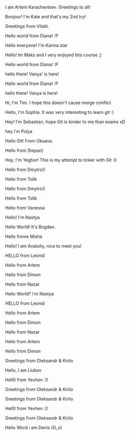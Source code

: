 I am Artem Karachevtsev. Greetings to all!


Bonjour! I'm Kate and that's my 2nd try!

Greetings from Vitalii.

Hello world from Diana! :P

Hello everyone! I'm Karina star

Hello! Im Maks and I very enjoyed this course ;)

Hello world from Diana! :P

hello there! Vanya' is here!



Hello world from Diana! :P

hello there! Vanya is here!


Hi, I'm Tim. I hope this doesn't cause merge conflict

Hello, I'm Sophia. It was very interesting to learn git :)

Hey! I'm Sebastian, hope Git is kinder to me than exams xD

hey i'm Polya


Hello Git! From Oksana.

Hello from Stepan)

Hey, I'm Yeghor! This is my attempt to tinker with Git :0


Hello from Dmytro!)



Hello from Tolik


Hello from Dmytro!)

Hello from Tolik

Hello from Vanessa

Hello! I'm Nastya

Hello World! It's Bogdan.

Hello frome Misha

Hello! I am Anatoliy, nice to meet you!


HELLO from Leonid

Hello from Artem

Hello from Dimon

Hello from Nazar


Hello World? i'm Nastya



HELLO from Leonid

Hello from Artem

Hello from Dimon

Hello from Nazar


Hello from Artem

Hello from Dimon

Greetings from Oleksandr \& Kirilo

Hello, I am Liubov


Hell0 from Yevhen :]!


Greetings from Oleksandr & Kirilo


Greetings from Oleksandr & Kirilo

Hell0 from Yevhen :]!

Greetings from Oleksandr & Kirilo

Hello Word i am Denis (O\_o)


